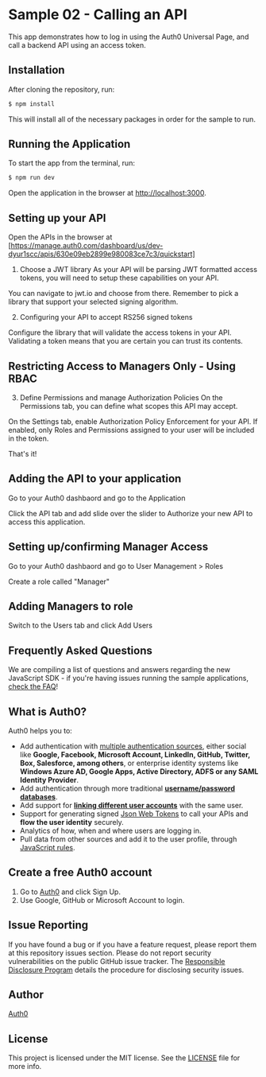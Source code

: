# Sample 02 - Calling an API

This app demonstrates how to log in using the Auth0 Universal Page, and call a backend API using an access token.

## Installation

After cloning the repository, run:

```bash
$ npm install
```

This will install all of the necessary packages in order for the sample to run.

## Running the Application

To start the app from the terminal, run:

```bash
$ npm run dev
```

Open the application in the browser at [http://localhost:3000](http://localhost:3000).


## Setting up your API

Open the APIs in the browser at [https://manage.auth0.com/dashboard/us/dev-dyur1scc/apis/630e09eb2899e980083ce7c3/quickstart]
1. Choose a JWT library
As your API will be parsing JWT formatted access tokens, you will need to setup these capabilities on your API.

You can navigate to jwt.io and choose from there. Remember to pick a library that support your selected signing algorithm.

2. Configuring your API to accept RS256 signed tokens

Configure the library that will validate the access tokens in your API. Validating a token means that you are certain you can trust its contents.

## Restricting Access to Managers Only - Using RBAC
3. Define Permissions and manage Authorization Policies
On the Permissions tab, you can define what scopes this API may accept. 

On the Settings tab, enable Authorization Policy Enforcement for your API. If enabled, only Roles and Permissions assigned to your user will be included in the token.

That's it!

## Adding the API to your application
Go to your Auth0 dashbaord and go to the Application

Click the API tab and add slide over the slider to Authorize your new API to access this application.


## Setting up/confirming Manager Access
Go to your Auth0 dashbaord and go to User Management > Roles

Create a role called "Manager"

## Adding Managers to role
Switch to the Users tab and click Add Users

## Frequently Asked Questions

We are compiling a list of questions and answers regarding the new JavaScript SDK - if you're having issues running the sample applications, [check the FAQ](https://github.com/auth0/auth0-spa-js/blob/master/FAQ.md)!

## What is Auth0?

Auth0 helps you to:

- Add authentication with [multiple authentication sources](https://docs.auth0.com/identityproviders), either social like **Google, Facebook, Microsoft Account, LinkedIn, GitHub, Twitter, Box, Salesforce, among others**, or enterprise identity systems like **Windows Azure AD, Google Apps, Active Directory, ADFS or any SAML Identity Provider**.
- Add authentication through more traditional **[username/password databases](https://docs.auth0.com/mysql-connection-tutorial)**.
- Add support for **[linking different user accounts](https://docs.auth0.com/link-accounts)** with the same user.
- Support for generating signed [Json Web Tokens](https://docs.auth0.com/jwt) to call your APIs and **flow the user identity** securely.
- Analytics of how, when and where users are logging in.
- Pull data from other sources and add it to the user profile, through [JavaScript rules](https://docs.auth0.com/rules).

## Create a free Auth0 account

1. Go to [Auth0](https://auth0.com/signup) and click Sign Up.
2. Use Google, GitHub or Microsoft Account to login.

## Issue Reporting

If you have found a bug or if you have a feature request, please report them at this repository issues section. Please do not report security vulnerabilities on the public GitHub issue tracker. The [Responsible Disclosure Program](https://auth0.com/whitehat) details the procedure for disclosing security issues.

## Author

[Auth0](auth0.com)

## License

This project is licensed under the MIT license. See the [LICENSE](LICENSE.txt) file for more info.
